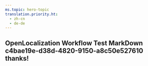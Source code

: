 ```yaml
---
ms.topic: hero-topic
translation.priority.ht: 
  - zh-cn
  - de-de
---
```

## OpenLocalization Workflow Test MarkDown c4bae19e-d38d-4820-9150-a8c50e527610 thanks!
